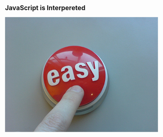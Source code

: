 ##  JavaScript is Interpereted

![Easy](assets/easy.jpg)
<!-- https://www.flickr.com/photos/spackletoe/90811910/in/photolist-92rdA-eLkddj-89a4ZW-cdMmey-9Z19ks-5sgMm-5ZfNRL-duvEsk-bKzG92-5HTXvp-hZu9iw-oDsGqL-bTkuiD-b885gi-6b2kVU-nW4ony-p2oxu4-RoJpW-2rLaU-cYE7Cu-bZmfGQ-4aaXWH-e8rBm4-8oEXmW-bFixVi-jwpF8L-6d62X4-5Kvzsb-ddS2bg-aZvx3n-ekyHyX-2oie26-9vY4QB-38C7KJ-ncvGeL-bm2yoP-8sXZo8-6qkujL-4P8fEX-igeoQH-giLXzo-5V11M7-5V14AE-qBG4pK-aMMRtz-6itRUe-fsGLWK-JRHMT-56xEFQ-6Pa3UA -->
